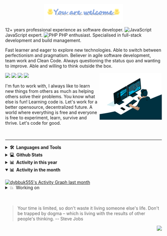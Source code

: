 <!-- Heading -->
<p align="center">
    <img align="center" width="50%" src="./assets/title.gif" /><br>
</p>

<p>
12+ years professional experience as software developer. <img src="https://profilinator.rishav.dev/skills-assets/javascript-original.svg" alt="JavaScript" height="20" /> JavaScript expert. <img src="https://profilinator.rishav.dev/skills-assets/php-original.svg" alt="PHP" height="30" /> PHP enthusiast. Specialised in full-stack development and build management.

Fast learner and eager to explore new technologies. Able to switch between perfectionism and pragmatism. Believer in agile software development, team work and Clean Code. Always questioning the status quo and wanting to improve. Able and willing to think outside the box.
</p>

<img align="right" width="200" src="./assets/developer.gif" />
<p>
  <a href="#"><img src="https://img.shields.io/badge/JavaScript-Expert-_.svg?logo=javascript"></a>
  <a href="#"><img src="https://img.shields.io/badge/PHP-Enthusiast-_.svg?logo=php"></a>
  <a href="#"><img src="https://img.shields.io/badge/TDD-Advocate-_.svg"></a>
  <a href="#"><img src="https://img.shields.io/badge/Clean%20Code-Evangelist-_.svg"></a>
</p>

<p>
I'm fun to work with, I always like to learn new things from others as much as helping others solve their problems. You know what else is fun! Learning code is. Let's work for a better opensource, decentralized future. A world where everything is free and everyone is free to experiment, learn, survive and thrive. Let's code for good.
</p>
<br />

<!-- About section -->

---
<details>
  <summary><b>🛠️&nbsp;&nbsp;Languages and Tools</b></summary>
  <!-- Some badges are from https://github.com/Ileriayo/markdown-badges -->

  <br />
  <p>
      <a href="#"><img alt="HTML" src="https://img.shields.io/badge/HTML-20232a.svg?style=plastic&logo=html5"></a>
      <a href="#"><img alt="CSS" src="https://img.shields.io/badge/CSS-20232a.svg?style=plastic&logo=css3"></a>
      <a href="#"><img alt="JavaScript" src="https://img.shields.io/badge/JavaScript-20232a.svg?style=plastic&logo=javascript"></a>
      <a href="#"><img alt="TypeScript" src="https://img.shields.io/badge/TypeScript-20232a.svg?style=plastic&logo=typescript"></a>
      <a href="#"><img alt="PHP" src="https://img.shields.io/badge/PHP-20232a.svg?style=plastic&logo=php&logoColor=E2231A"></a>
      <a href="#"><img alt="SQL" src="https://custom-icon-badges.demolab.com/badge/SQL-20232a.svg?style=plastic&logo=database"></a>
      <a href="#"><img alt="C" src="https://custom-icon-badges.demolab.com/badge/C-20232a.svg?style=plastic&logo=c-in-hexagon"></a>
      <a href="#"><img alt="C++" src="https://custom-icon-badges.demolab.com/badge/C++-20232a.svg?style=plastic&logo=cpp2"></a>
      <a href="#"><img alt="C#" src="https://custom-icon-badges.demolab.com/badge/C%23-20232a.svg?style=plastic&logo=cs2"></a>
      <a href="#"><img alt="Java" src="https://custom-icon-badges.demolab.com/badge/Java-20232a.svg?style=plastic&logo=java"></a>
      <a href="#"><img alt="Solidity" src="https://custom-icon-badges.demolab.com/badge/Solidity-20232a.svg?style=plastic&logo=solidity"></a>
  </p>
  <p>
      <a href="#"><img alt="React" src="https://img.shields.io/badge/React-20232a.svg?style=plastic&logo=react"></a>
      <a href="#"><img alt="Next.js" src="https://img.shields.io/badge/Next.js-20232a.svg?style=plastic&logo=nextdotjs"></a>
      <a href="#"><img alt="Vue.js" src="https://img.shields.io/badge/Vue.js-20232a.svg?style=plastic&logo=vuedotjs"></a>
      <a href="#"><img alt="Svelte.js" src="https://img.shields.io/badge/Svelte.js-20232a.svg?style=plastic&logo=svelte"></a>
      <a href="#"><img alt="Angular" src="https://img.shields.io/badge/Angular-20232a.svg?style=plastic&logo=angular"></a>
      <a href="#"><img alt="Web3.js" src="https://img.shields.io/badge/Web3.js-20232a.svg?style=plastic&logo=web3dotjs"></a>
      <a href="#"><img alt="Bootstrap" src="https://img.shields.io/badge/Bootstrap-20232a.svg?style=plastic&logo=bootstrap"></a>
      <a href="#"><img alt="TailwindCSS" src="https://img.shields.io/badge/TailwindCSS-20232a.svg?style=plastic&logo=tailwindcss"></a>
      <a href="#"><img alt="Material Design" src="https://img.shields.io/badge/Material%20Design-20232a.svg?style=plastic&logo=material-design"></a>
      <a href="#"><img alt="Chakra UI" src="https://img.shields.io/badge/Chakra%20UI-20232a.svg?style=plastic&logo=chakraui"></a>
      <a href="#"><img alt="Express.js" src="https://img.shields.io/badge/Express.js-20232a.svg?style=plastic&logo=express"></a>
      <a href="#"><img alt="Laravel" src="https://img.shields.io/badge/Laravel-20232a.svg?style=plastic&logo=laravel"></a>
      <a href="#"><img alt="CodeIgniter" src="https://img.shields.io/badge/CodeIgniter-20232a.svg?style=plastic&logo=codeigniter"></a>
      <a href="#"><img alt="Symfony" src="https://img.shields.io/badge/Symfony-20232a.svg?style=plastic&logo=symfony"></a>
      <a href="#"><img alt="Wordpress" src="https://img.shields.io/badge/Wordpress-20232a.svg?style=plastic&logo=wordpress"></a>
      <a href="#"><img alt="Shopify" src="https://img.shields.io/badge/Shopify-20232a.svg?style=plastic&logo=shopify"></a>
      <a href="#"><img alt="Webflow" src="https://img.shields.io/badge/Webflow-20232a.svg?style=plastic&logo=webflow"></a>
      <a href="#"><img alt="Shopware" src="https://img.shields.io/badge/Shopware-20232a.svg?style=plastic&logo=shopware"></a>
  </p>
  <p>
      <a href="#"><img alt="MySQL" src="https://img.shields.io/badge/MySQL-20232a.svg?style=plastic&logo=mysql"></a>
      <a href="#"><img alt="SQLite" src ="https://img.shields.io/badge/SQLite-20232a.svg?style=plastic&logo=sqlite"></a>
      <a href="#"><img alt="PostgreSQL" src ="https://img.shields.io/badge/PostgreSQL-20232a.svg?style=plastic&logo=postgresql"></a>
      <a href="#"><img alt="Oracle" src ="https://img.shields.io/badge/Oracle-20232a.svg?style=plastic&logo=oracle"></a>
      <a href="#"><img alt="MongoDB" src ="https://img.shields.io/badge/MongoDB-20232a.svg?style=plastic&logo=mongodb"></a>
      <a href="#"><img alt="Heroku" src="https://img.shields.io/badge/Heroku-20232a.svg?style=plastic&logo=heroku"></a>
      <a href="#"><img alt="Vercel" src="https://img.shields.io/badge/Vercel-20232a.svg?style=plastic&logo=vercel"></a>
      <a href="#"><img alt="GitHub Pages" src="https://img.shields.io/badge/GitHub%20Pages-20232a.svg?style=plastic&logo=github"></a>
      <a href="#"><img alt="Notion" src="https://img.shields.io/badge/Notion-20232a.svg?style=plastic&logo=notion"></a>
      <a href="#"><img alt="Render" src="https://img.shields.io/badge/Render-20232a.svg?style=plastic&logo=render"></a>
      <a href="#"><img alt="Docker" src="https://img.shields.io/badge/Docker-20232a.svg?style=plastic&logo=docker"></a>
      <a href="#"><img alt="Nginx" src="https://img.shields.io/badge/Nginx-20232a.svg?style=plastic&logo=nginx"></a>
  </p>
  <p>
      <a href="#"><img alt="Visual Studio Code" src="https://img.shields.io/badge/Visual%20Studio%20Code-20232a.svg?style=plastic&logo=visual-studio-code"></a>
      <a href="#"><img alt="Postman" src="https://img.shields.io/badge/Postman-20232a.svg?style=plastic&logo=postman"></a>
      <a href="#"><img alt="Figma" src="https://img.shields.io/badge/Figma-20232a.svg?style=plastic&logo=figma"></a>
      <a href="#"><img alt="Adobe" src="https://img.shields.io/badge/Adobe-20232a.svg?style=plastic&logo=adobe"></a>
      <a href="#"><img alt="Git" src="https://img.shields.io/badge/Git-20232a.svg?style=plastic&logo=git"></a>
      <a href="#"><img alt="Bitbucket" src="https://img.shields.io/badge/Bitbucket-20232a.svg?style=plastic&logo=bitbucket"></a>
      <a href="#"><img alt="Jira" src="https://img.shields.io/badge/Jira-20232a.svg?style=plastic&logo=jira"></a>
      <a href="#"><img alt="Trello" src="https://img.shields.io/badge/Trello-20232a.svg?style=plastic&logo=trello"></a>
      <a href="#"><img alt="Stack Overflow" src="https://img.shields.io/badge/Stack%20Overflow-20232a.svg?style=plastic&logo=stack-overflow"></a>
  </p>
</details>

<details>
  <summary><b>💻&nbsp;&nbsp;Github Stats</b></summary>

  <!-- https://github.com/dybbuk555 -->
  <br />
  <a href="https://github.com/dybbuk555">
      <img title="🔥 Get streak stats for your profile at git.io/streak-stats" alt="dybbuk555's streak" src="https://github-readme-streak-stats.herokuapp.com/?user=dybbuk555&theme=monokai-metallian&hide_border=true" height="192px"/>
  </a>
  <a href="https://github.com/dybbuk555"><img alt="dybbuk555's Top Languages" src="https://github-readme-stats.vercel.app/api/top-langs/?username=dybbuk555&langs_count=8&layout=compact&theme=react&hide_border=true&bg_color=1F222E&title_color=F85D7F&icon_color=F8D866&hide=Jupyter%20Notebook" height="192px"/></a>
  <br/>

  <b>Note:</b> Top languages is only a metric of the languages my public code consists of and doesn't reflect experience or skill level.
</details>

<details>
  <summary><b>📊&nbsp;&nbsp;Activity in this year</b></summary>
  <br />
  <a href="https://github.com/dybbuk555">
    <img alt="dybbuk555's Activity Graph last year" src="https://github-profile-summary-cards.vercel.app/api/cards/profile-details?username=dybbuk555&theme=github_dark" />
  </a>
</details>

<details open>
  <summary><b>📊&nbsp;&nbsp;Activity in the month</b></summary>
  <br />
  <a href="https://github.com/dybbuk555">
    <img alt="dybbuk555's Activity Graph last month" src="https://github-readme-activity-graph.cyclic.app/graph/?username=dybbuk555&bg_color=1F222E&color=F8D866&line=F85D7F&point=FFFFFF&hide_border=true" />
  </a>
</details>

<details>
<summary>💥&nbsp;&nbsp;Working on </summary>
<br>
<a href="https://github.com/dybbuk555/swimming_school_management">
<img src="https://github-readme-stats-defcon27.vercel.app/api/pin/?username=dybbuk555&repo=swimming_school_management&show_owner=true&theme=react" />
</a>
<a href="https://github.com/dybbuk555/bloktok-realestate-investment">
<img src="https://github-readme-stats-defcon27.vercel.app/api/pin/?username=dybbuk555&repo=bloktok-realestate-investment&show_owner=true&theme=react" />
</a>
</details>

<br/>
<br/>

> Your time is limited, so don't waste it living someone else's life. Don't be trapped by dogma – which is living with the results of other people's thinking.
> -- Steve Jobs

<div align="right">
  <img src="https://img.shields.io/badge/Say%20Thanks-!-1EAEDB.svg">
</div>
